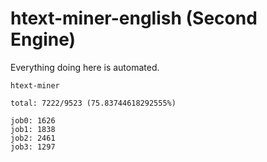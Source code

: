 # htext-miner-english (Second Engine)

Everything doing here is automated.

```
htext-miner

total: 7222/9523 (75.83744618292555%)

job0: 1626
job1: 1838
job2: 2461
job3: 1297
```